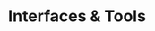 ---
#Delimiter files are used to separate the list of documentation pages into sections.
title: "Interfaces & Tools"
type: delimiter
weight: 25 # Change this weight to change order of sections
sitemapExclude: True
_build:
  publishResources: false
  render: never
partition: cloud 
---